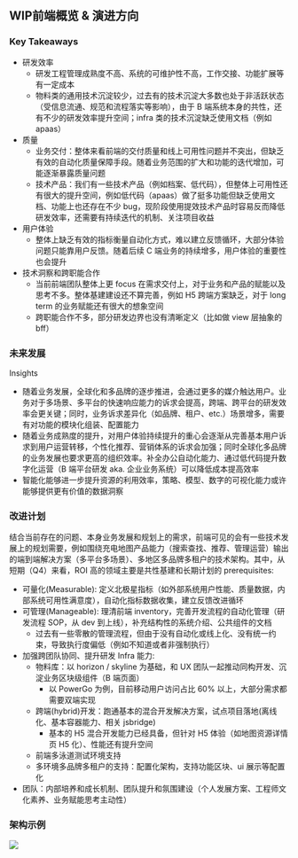 ## WIP前端概览 & 演进方向
### Key Takeaways
- 研发效率
  - 研发工程管理成熟度不高、系统的可维护性不高，工作交接、功能扩展等有一定成本
  - 物料类的通用技术沉淀较少，过去有的技术沉淀大多数也处于非活跃状态（受信息流通、规范和流程落实等影响），由于 B 端系统本身的共性，还有不少的研发效率提升空间；infra 类的技术沉淀缺乏使用文档（例如 apaas）
- 质量
  - 业务交付：整体来看前端的交付质量和线上可用性问题并不突出，但缺乏有效的自动化质量保障手段。随着业务范围的扩大和功能的迭代增加，可能逐渐暴露质量问题
  - 技术产品：我们有一些技术产品（例如档案、低代码），但整体上可用性还有很大的提升空间，例如低代码（apaas）做了挺多功能但缺乏使用文档、功能上也还存在不少 bug，现阶段使用提效技术产品时容易反而降低研发效率，还需要有持续迭代的机制、关注项目收益
- 用户体验
  - 整体上缺乏有效的指标衡量自动化方式，难以建立反馈循环，大部分体验问题只能靠用户反馈。随着后续 C 端业务的持续增多，用户体验的重要性也会提升
- 技术洞察和跨职能合作
  - 当前前端团队整体上更 focus 在需求交付上，对于业务和产品的赋能以及思考不多。整体基建建设还不算完善，例如 H5 跨端方案缺乏，对于 long term 的业务赋能还有很大的想象空间
  - 跨职能合作不多，部分研发边界也没有清晰定义（比如做 view 层抽象的 bff）

### 未来发展
Insights
- 随着业务发展，全球化和多品牌的逐步推进，会通过更多的媒介触达用户。业务对于多场景、多平台的快速响应能力的诉求会提高，跨端、跨平台的研发效率会更关键；同时，业务诉求差异化（如品牌、租户、etc.）场景增多，需要有对功能的模块化组装、配置能力
- 随着业务成熟度的提升，对用户体验持续提升的重心会逐渐从完善基本用户诉求到用户运营转移，个性化推荐、营销体系的诉求会加强；同时全球化多品牌的业务发展也要求更高的组织效率。补全办公自动化能力、通过低代码提升数字化运营（B 端平台研发 aka. 企业业务系统）可以降低成本提高效率
- 智能化能够进一步提升资源的利用效率，策略、模型、数字的可视化能力或许能够提供更有价值的数据洞察

### 改进计划
结合当前存在的问题、本身业务发展和规划上的需求，前端可见的会有一些技术发展上的规划需要，例如围绕充电地图产品能力（搜索查找、推荐、管理运营）输出的端到端解决方案（多平台多场景）、多地区多品牌多租户的技术架构。其中，从短期（Q4）来看，ROI 高的领域主要是共性基建和长期计划的 prerequisites:
- 可量化(Measurable): 定义北极星指标（如外部系统用户性能、质量数据，内部系统可用性满意度），自动化指标数据收集，建立反馈改进循环
- 可管理(Manageable): 理清前端 inventory，完善开发流程的自动化管理（研发流程 SOP，从 dev 到上线），补充结构性的系统介绍、公共组件的文档
  - 过去有一些零散的管理流程，但由于没有自动化或线上化、没有统一约束，导致执行度偏低（例如不知道或者非强制执行）
- 加强跨团队协同、提升研发 Infra 能力:
  - 物料库：以 horizon / skyline 为基础，和 UX 团队一起推动同构开发、沉淀业务区块级组件（B 端页面）
    - 以 PowerGo 为例，目前移动用户访问占比 60% 以上，大部分需求都需要双端实现
  - 跨端(hybrid)开发：跑通基本的混合开发解决方案，试点项目落地(离线化、基本容器能力、相关 jsbridge)
    - 基本的 H5 混合开发能力已经具备，但针对 H5 体验（如地图资源详情页 H5 化）、性能还有提升空间
  - 前端多泳道测试环境支持
  - 多环境多品牌多租户的支持：配置化架构，支持功能区块、ui 展示等配置化
- 团队：内部培养和成长机制、团队提升和氛围建设（个人发展方案、工程师文化素养、业务赋能思考主动性）

### **架构示例**

![](https://nio.feishu.cn/space/api/box/stream/download/asynccode/?code=NDc4Y2M5ZWYxNTA5MzNhNDNkOGQ5MGM0N2FhZGQ5MDlfOVUzY2tSU0FaT0dBQUxZbENvSmhqWG9NdHZpYlAzSnFfVG9rZW46UUttS2JkME9Wb2Y2TEN4MGREUGNBVk43bjBHXzE3NDExNDA0NjQ6MTc0MTE0NDA2NF9WNA)
